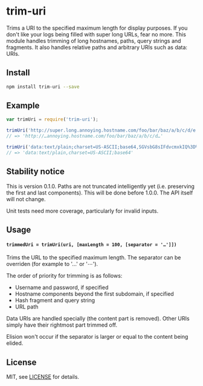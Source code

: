 # trim-uri

Trims a URI to the specified maximum length for display purposes. If you don't
like your logs being filled with super long URLs, fear no more. This module
handles trimming of long hostnames, paths, query strings and fragments. It
also handles relative paths and arbitrary URIs such as data: URIs.

## Install

```sh
npm install trim-uri --save
```

## Example

```js
var trimUri = require('trim-uri');

trimUri('http://super.long.annoying.hostname.com/foo/bar/baz/a/b/c/d/e.html', 50)
// => 'http://…annoying.hostname.com/foo/bar/baz/a/b/c/d…'

trimUri('data:text/plain;charset=US-ASCII;base64,SGVsbG8sIFdvcmxkIQ%3D%3D
// => 'data:text/plain,charset=US-ASCII;base64'
```

## Stability notice

This is version 0.1.0. Paths are not truncated intelligently yet (i.e. preserving
the first and last components). This will be done before 1.0.0. The API itself
will not change.

Unit tests need more coverage, particularly for invalid inputs.

## Usage

#### `trimmedUri = trimUri(uri, [maxLength = 100, [separator = '…']])`

Trims the URL to the specified maximum length. The separator can be overriden
(for example to '...' or '⋯').

The order of priority for trimming is as follows:

 * Username and password, if specified
 * Hostname components beyond the first subdomain, if specified
 * Hash fragment and query string
 * URL path

Data URIs are handled specially (the content part is removed). Other URIs simply
have their rightmost part trimmed off.

Elision won't occur if the separator is larger or equal to the content being elided.

## License

MIT, see [LICENSE](https://github.com/richardjharris/trim-uri/blob/master/LICENSE) for details.
